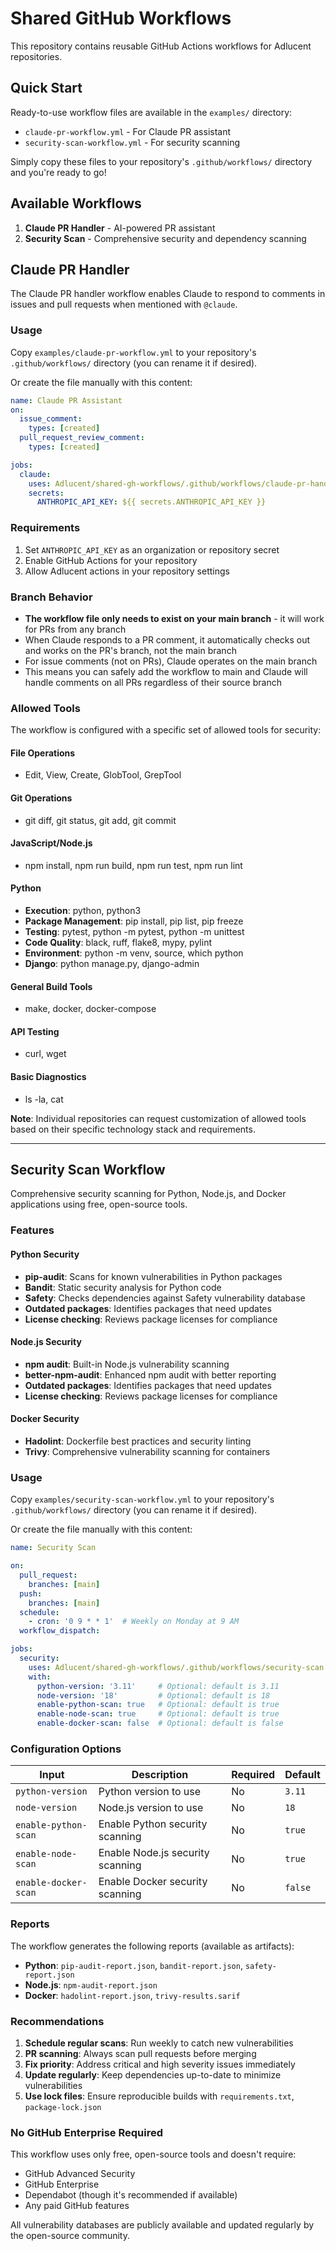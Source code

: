 # Shared GitHub Workflows

This repository contains reusable GitHub Actions workflows for Adlucent repositories.

## Quick Start

Ready-to-use workflow files are available in the `examples/` directory:
- `claude-pr-workflow.yml` - For Claude PR assistant
- `security-scan-workflow.yml` - For security scanning

Simply copy these files to your repository's `.github/workflows/` directory and you're ready to go!

## Available Workflows

1. **Claude PR Handler** - AI-powered PR assistant
2. **Security Scan** - Comprehensive security and dependency scanning

## Claude PR Handler

The Claude PR handler workflow enables Claude to respond to comments in issues and pull requests when mentioned with `@claude`.

### Usage

Copy `examples/claude-pr-workflow.yml` to your repository's `.github/workflows/` directory (you can rename it if desired).

Or create the file manually with this content:

```yaml
name: Claude PR Assistant
on:
  issue_comment:
    types: [created]
  pull_request_review_comment:
    types: [created]

jobs:
  claude:
    uses: Adlucent/shared-gh-workflows/.github/workflows/claude-pr-handler.yml@main
    secrets:
      ANTHROPIC_API_KEY: ${{ secrets.ANTHROPIC_API_KEY }}
```

### Requirements

1. Set `ANTHROPIC_API_KEY` as an organization or repository secret
2. Enable GitHub Actions for your repository
3. Allow Adlucent actions in your repository settings

### Branch Behavior

- **The workflow file only needs to exist on your main branch** - it will work for PRs from any branch
- When Claude responds to a PR comment, it automatically checks out and works on the PR's branch, not the main branch
- For issue comments (not on PRs), Claude operates on the main branch
- This means you can safely add the workflow to main and Claude will handle comments on all PRs regardless of their source branch

### Allowed Tools

The workflow is configured with a specific set of allowed tools for security:

#### File Operations
- Edit, View, Create, GlobTool, GrepTool

#### Git Operations  
- git diff, git status, git add, git commit

#### JavaScript/Node.js
- npm install, npm run build, npm run test, npm run lint

#### Python
- **Execution**: python, python3
- **Package Management**: pip install, pip list, pip freeze
- **Testing**: pytest, python -m pytest, python -m unittest
- **Code Quality**: black, ruff, flake8, mypy, pylint
- **Environment**: python -m venv, source, which python
- **Django**: python manage.py, django-admin

#### General Build Tools
- make, docker, docker-compose

#### API Testing
- curl, wget

#### Basic Diagnostics
- ls -la, cat

**Note**: Individual repositories can request customization of allowed tools based on their specific technology stack and requirements.

---

## Security Scan Workflow

Comprehensive security scanning for Python, Node.js, and Docker applications using free, open-source tools.

### Features

#### Python Security
- **pip-audit**: Scans for known vulnerabilities in Python packages
- **Bandit**: Static security analysis for Python code
- **Safety**: Checks dependencies against Safety vulnerability database
- **Outdated packages**: Identifies packages that need updates
- **License checking**: Reviews package licenses for compliance

#### Node.js Security  
- **npm audit**: Built-in Node.js vulnerability scanning
- **better-npm-audit**: Enhanced npm audit with better reporting
- **Outdated packages**: Identifies packages that need updates
- **License checking**: Reviews package licenses for compliance

#### Docker Security
- **Hadolint**: Dockerfile best practices and security linting
- **Trivy**: Comprehensive vulnerability scanning for containers

### Usage

Copy `examples/security-scan-workflow.yml` to your repository's `.github/workflows/` directory (you can rename it if desired).

Or create the file manually with this content:

```yaml
name: Security Scan

on:
  pull_request:
    branches: [main]
  push:
    branches: [main]
  schedule:
    - cron: '0 9 * * 1'  # Weekly on Monday at 9 AM
  workflow_dispatch:

jobs:
  security:
    uses: Adlucent/shared-gh-workflows/.github/workflows/security-scan.yml@main
    with:
      python-version: '3.11'     # Optional: default is 3.11
      node-version: '18'         # Optional: default is 18
      enable-python-scan: true   # Optional: default is true
      enable-node-scan: true     # Optional: default is true
      enable-docker-scan: false  # Optional: default is false
```

### Configuration Options

| Input | Description | Required | Default |
|-------|------------|----------|---------|
| `python-version` | Python version to use | No | `3.11` |
| `node-version` | Node.js version to use | No | `18` |
| `enable-python-scan` | Enable Python security scanning | No | `true` |
| `enable-node-scan` | Enable Node.js security scanning | No | `true` |
| `enable-docker-scan` | Enable Docker security scanning | No | `false` |

### Reports

The workflow generates the following reports (available as artifacts):
- **Python**: `pip-audit-report.json`, `bandit-report.json`, `safety-report.json`
- **Node.js**: `npm-audit-report.json`
- **Docker**: `hadolint-report.json`, `trivy-results.sarif`

### Recommendations

1. **Schedule regular scans**: Run weekly to catch new vulnerabilities
2. **PR scanning**: Always scan pull requests before merging
3. **Fix priority**: Address critical and high severity issues immediately
4. **Update regularly**: Keep dependencies up-to-date to minimize vulnerabilities
5. **Use lock files**: Ensure reproducible builds with `requirements.txt`, `package-lock.json`

### No GitHub Enterprise Required

This workflow uses only free, open-source tools and doesn't require:
- GitHub Advanced Security
- GitHub Enterprise
- Dependabot (though it's recommended if available)
- Any paid GitHub features

All vulnerability databases are publicly available and updated regularly by the open-source community.